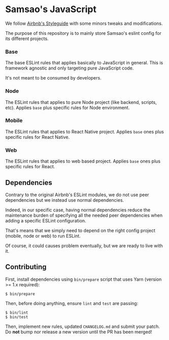 # Samsao's JavaScript

We follow [Airbnb's Styleguide](https://github.com/airbnb/javascript) with some minors tweaks and modifications.

The purpose of this repository is to mainly store Samsao's eslint config for its different projects.

### Base

The base ESLint rules that applies basically to JavaScript in general. This is framework agnostic and only
targeting pure JavaScript code.

It's not meant to be consumed by developers.

### Node

The ESLint rules that applies to pure Node project (like backend, scripts, etc). Applies `base` plus specific rules for Node environment.

### Mobile

The ESLint rules that applies to React Native project. Applies `base` ones plus specific rules for React Native.

### Web

The ESLint rules that applies to web based project. Applies `base` ones plus specific rules for React.

## Dependencies

Contrary to the original Airbnb's ESLint modules, we do not use peer dependencies
but we instead use normal dependencies.

Indeed, in our specific case, having normal dependencies reduce the maintenance burden
of specifying all the needed peer dependencies when adding a specific ESLint configuration.

That's means that we simply need to depend on the right config project (mobile, node or
web) to run ESLint.

Of course, it could causes problem eventually, but we are ready to live with it.

## Contributing

First, install dependencies using `bin/prepare` script that uses Yarn 
(version >= 1.x required):

```
$ bin/prepare
```

Then, before doing anything, ensure `lint` and `test` are passing:

```
$ bin/lint
$ bin/test
```

Then, implement new rules, updated `CHANGELOG.md` and submit your patch. Do **not**
bump nor release a new version until the PR has been merged! 
